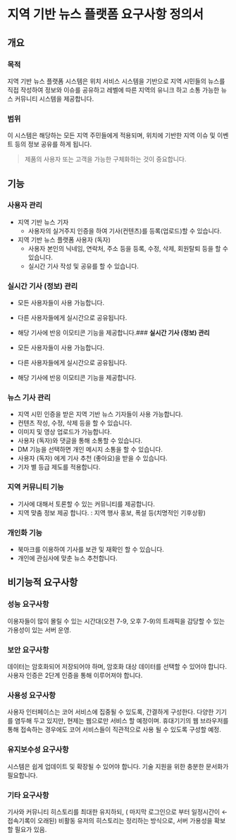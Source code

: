 # 지역 기반 뉴스 플랫폼 요구사항 정의서

## 개요

### 목적

지역 기반 뉴스 플랫폼 시스템은 위치 서비스 시스템을 기반으로 지역 시민들의 뉴스를 직접 작성하여 정보와 이슈를 공유하고 레벨에 따른 지역의 유니크 하고 소통 가능한 뉴스 커뮤니티 시스템을 제공합니다.

### 범위

이 시스템은 해당하는 모든 지역 주민들에게 적용되며, 위치에 기반한 지역 이슈 및 이벤트 등의 정보 공유를 하게 됩니다.

> 제품의 사용자 또는 고객을 가능한 구체화하는 것이 중요합니다.

## 기능

### 사용자 관리

- 지역 기반 뉴스 기자
  - 사용자의 실거주지 인증을 하여 기사(컨텐츠)를 등록(업로드)할 수 있습니다.
- 지역 기반 뉴스 플랫폼 사용자 (독자)
  - 사용자 본인의 닉네임, 연락처, 주소 등을 등록, 수정, 삭제, 회원탈퇴 등을 할 수 있습니다.
  - 실시간 기사 작성 및 공유를 할 수 있습니다.

### **실시간 기사 (정보) 관리**

- 모든 사용자들이 사용 가능합니다.
- 다른 사용자들에게 실시간으로 공유됩니다.
- 해당 기사에 반응 이모티콘 기능을 제공합니다.### **실시간 기사 (정보) 관리**

- 모든 사용자들이 사용 가능합니다.
- 다른 사용자들에게 실시간으로 공유됩니다.
- 해당 기사에 반응 이모티콘 기능을 제공합니다.

### **뉴스 기사 관리**

- 지역 시민 인증을 받은 지역 기반 뉴스 기자들이 사용 가능합니다.
- 컨텐츠 작성, 수정, 삭제 등을 할 수 있습니다.
- 이미지 및 영상 업로드가 가능합니다.
- 사용자 (독자)와 댓글을 통해 소통할 수 있습니다.
- DM 기능을 선택하면 개인 메시지 소통을 할 수 있습니다.
- 사용자 (독자) 에게 기사 추천 (좋아요)을 받을 수 있습니다.
- 기자 별 등급 제도를 적용합니다.

### **지역 커뮤니티 기능**

- 기사에 대해서 토론할 수 있는 커뮤니티를 제공합니다.
- 지역 맞춤 정보 제공 합니다. : 지역 행사 홍보, 폭설 등(치명적인 기후상황)

### **개인화 기능**

- 북마크를 이용하여 기사를 보관 및 재확인 할 수 있습니다.
- 개인에 관심사에 맞춘 뉴스 추천합니다.

## 비기능적 요구사항

### 성능 요구사항

이용자들이 많이 몰릴 수 있는 시간대(오전 7-9, 오후 7-9)의 트래픽을 감당할 수 있는 가용성이 있는 서버 운영.

### 보안 요구사항

데이터는 암호화되어 저장되어야 하며, 암호화 대상 데이터를 선택할 수 있어야 합니다. 사용자 인증은 2단계 인증을 통해 이루어져야 합니다.

### 사용성 요구사항

사용자 인터페이스는 코어 서비스에 집중될 수 있도록, 간결하게 구성한다. 다양한 기기를 염두해 두고 있지만, 현제는 웹으로만 서비스 할 예정이며. 휴대기기의 웹 브라우저를 통해 접속하는 경우에도 코어 서비스들이 직관적으로 사용 될 수 있도록 구성할 예정.

### 유지보수성 요구사항

시스템은 쉽게 업데이트 및 확장될 수 있어야 합니다. 기술 지원을 위한 충분한 문서화가 필요합니다.

### 기타 요구사항

기사와 커뮤니티 히스토리를 최대한 유지하되, ( 마지막 로그인으로 부터 일정시간이 ← 접속기록이 오래된) 비활동 유저의 히스토리는 정리하는 방식으로, 서버 가용성을 확보할 필요가 있음.
